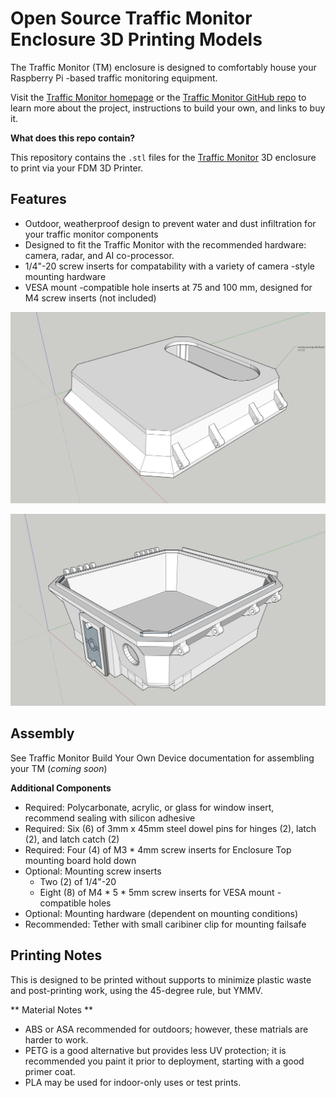 # Open Source Traffic Monitor Enclosure 3D Printing Models

The Traffic Monitor (TM) enclosure is designed to comfortably house your Raspberry Pi -based traffic monitoring equipment.

Visit the [Traffic Monitor homepage](https://www.trafficmonitor.ai) or the [Traffic Monitor GitHub repo](https://github.com/glossyio/traffic-monitor) to learn more about the project, instructions to build your own, and links to buy it.

**What does this repo contain?**

This repository contains the `.stl` files for the [Traffic Monitor](https://www.trafficmonitor.ai) 3D enclosure to print via your FDM 3D Printer.

## Features

- Outdoor, weatherproof design to prevent water and dust infiltration for your traffic monitor components
- Designed to fit the Traffic Monitor with the recommended hardware: camera, radar, and AI co-processor.
- 1/4"-20 screw inserts for compatability with a variety of camera -style mounting hardware
- VESA mount -compatible hole inserts at 75 and 100 mm, designed for M4 screw inserts (not included)

![Enclosure Top](static/img/tm-encl-top-mk1.png)

![Enclosure Bottom](static/img/tm-encl-bottom-mk1.png)

## Assembly

See Traffic Monitor Build Your Own Device documentation for assembling your TM (_coming soon_)

**Additional Components**

- Required: Polycarbonate, acrylic, or glass for window insert, recommend sealing with silicon adhesive
- Required: Six (6) of 3mm x 45mm steel dowel pins for hinges (2), latch (2), and latch catch (2)
- Required: Four (4) of M3 * 4mm screw inserts for Enclosure Top mounting board hold down
- Optional: Mounting screw inserts
    - Two (2) of 1/4"-20 
    - Eight (8) of M4 * 5 * 5mm screw inserts for VESA mount -compatible holes
- Optional: Mounting hardware (dependent on mounting conditions)
- Recommended: Tether with small caribiner clip for mounting failsafe

## Printing Notes

This is designed to be printed without supports to minimize plastic waste and post-printing work, using the 45-degree rule, but YMMV.

** Material Notes **
- ABS or ASA recommended for outdoors; however, these matrials are harder to work.
- PETG is a good alternative but provides less UV protection; it is recommended you paint it prior to deployment, starting with a good primer coat.
- PLA may be used for indoor-only uses or test prints.
